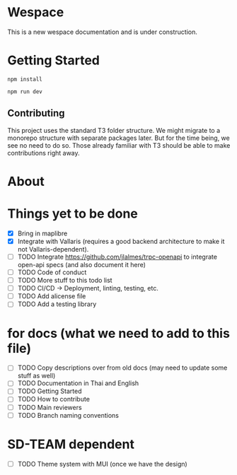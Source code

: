 # Wespace 

This is a new wespace documentation and is under construction.

# Getting Started

```
npm install

npm run dev
```

## Contributing

This project uses the standard T3 folder structure. We might migrate to a monorepo structure with separate packages later. But for the time being, we see no need to do so. Those already familiar with T3 should be able to make contributions right away.

# About 

# Things yet to be done

- [x] Bring in maplibre
- [x] Integrate with Vallaris (requires a good backend architecture to make it not Vallaris-dependent).
- [ ] TODO Integrate https://github.com/jlalmes/trpc-openapi to integrate open-api specs (and also document it here)
- [ ] TODO Code of conduct
- [ ] TODO More stuff to this todo list
- [ ] TODO CI/CD -> Deployment, linting, testing, etc.
- [ ] TODO Add alicense file
- [ ] TODO Add a testing library

# for docs (what we need to add to this file)
- [ ] TODO Copy descriptions over from old docs (may need to update some stuff as well)
- [ ] TODO Documentation in Thai and English
- [ ] TODO Getting Started
- [ ] TODO How to contribute
- [ ] TODO Main reviewers
- [ ] TODO Branch naming conventions

# SD-TEAM dependent
- [ ] TODO Theme system with MUI (once we have the design)